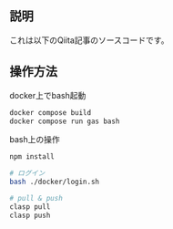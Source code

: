 ## 説明
これは以下のQiita記事のソースコードです。
[]()


## 操作方法
docker上でbash起動
```sh
docker compose build
docker compose run gas bash
```

bash上の操作
```bash
npm install

# ログイン
bash ./docker/login.sh

# pull & push
clasp pull
clasp push
```
